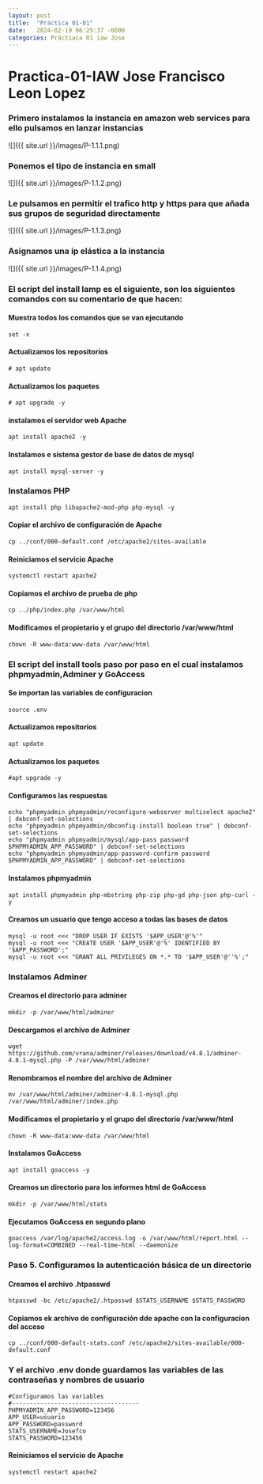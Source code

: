 ```yaml
---
layout: post
title:  "Práctica 01-01"
date:   2024-02-19 06:25:37 -0600
categories: Práctiaca 01 iaw Jose
---
```


# Practica-01-IAW Jose Francisco Leon Lopez

### Primero instalamos la instancia en amazon web services para ello pulsamos en lanzar instancias
![]({{ site.url }}/images/P-1.1.1.png)

### Ponemos el tipo de instancia en small
![]({{ site.url }}/images/P-1.1.2.png)

### Le pulsamos en permitir el trafico http y https para que añada sus grupos de seguridad directamente
![]({{ site.url }}/images/P-1.1.3.png)

### Asignamos una ip elástica a la instancia 
![]({{ site.url }}/images/P-1.1.4.png)

### El script del install lamp es el siguiente, son los siguientes comandos con su comentario de que hacen:

#### Muestra todos los comandos que se van ejecutando
~~~
set -x
~~~
#### Actualizamos los repositorios
~~~
# apt update
~~~
#### Actualizamos los paquetes
~~~
# apt upgrade -y
~~~
#### instalamos el servidor web Apache
~~~
apt install apache2 -y
~~~
#### Instalamos e sistema gestor de base de datos de mysql
~~~
apt install mysql-server -y
~~~
### Instalamos  PHP
~~~
apt install php libapache2-mod-php php-mysql -y
~~~
#### Copiar el archivo de configuración de Apache
~~~
cp ../conf/000-default.conf /etc/apache2/sites-available
~~~
#### Reiniciamos el servicio Apache
~~~
systemctl restart apache2
~~~
#### Copiamos el archivo de prueba de php
~~~
cp ../php/index.php /var/www/html
~~~
#### Modificamos el propietario y el grupo del directorio /var/www/html
~~~
chown -R www-data:www-data /var/www/html
~~~
### El script del install tools paso por paso en el cual instalamos phpmyadmin,Adminer y GoAccess
#### Se importan las variables de configuracion
~~~
source .env
~~~
#### Actualizamos repositorios 
~~~
apt update
~~~
#### Actualizamos los paquetes 
~~~
#apt upgrade -y
~~~
#### Configuramos las respuestas
~~~
echo "phpmyadmin phpmyadmin/reconfigure-webserver multiselect apache2" | debconf-set-selections
echo "phpmyadmin phpmyadmin/dbconfig-install boolean true" | debconf-set-selections
echo "phpmyadmin phpmyadmin/mysql/app-pass password $PHPMYADMIN_APP_PASSWORD" | debconf-set-selections
echo "phpmyadmin phpmyadmin/app-password-confirm password $PHPMYADMIN_APP_PASSWORD" | debconf-set-selections
~~~
#### Instalamos phpmyadmin
~~~
apt install phpmyadmin php-mbstring php-zip php-gd php-json php-curl -y
~~~
#### Creamos un usuario que tengo acceso a todas las bases de datos 
~~~
mysql -u root <<< "DROP USER IF EXISTS '$APP_USER'@'%'"
mysql -u root <<< "CREATE USER '$APP_USER'@'%' IDENTIFIED BY '$APP_PASSWORD';"
mysql -u root <<< "GRANT ALL PRIVILEGES ON *.* TO '$APP_USER'@''%';"
~~~

### Instalamos Adminer 
#### Creamos el directorio para adminer 
~~~
mkdir -p /var/www/html/adminer
~~~
#### Descargamos el archivo de Adminer
~~~
wget https://github.com/vrana/adminer/releases/download/v4.8.1/adminer-4.8.1-mysql.php -P /var/www/html/adminer
~~~
#### Renombramos el nombre del archivo de Adminer 
~~~
mv /var/www/html/adminer/adminer-4.8.1-mysql.php /var/www/html/adminer/index.php
~~~
#### Modificamos el propietario y el grupo del directorio /var/www/html
~~~
chown -R www-data:www-data /var/www/html
~~~
#### Instalamos GoAccess
~~~
apt install goaccess -y
~~~
#### Creamos un directorio para los informes html de GoAccess
~~~
mkdir -p /var/www/html/stats 
~~~
#### Ejecutamos GoAccess en segundo plano 
~~~
goaccess /var/log/apache2/access.log -o /var/www/html/report.html --log-format=COMBINED --real-time-html --daemonize
~~~
### Paso 5. Configuramos la autenticación básica de un directorio
#### Creamos el archivo .htpasswd
~~~
htpasswd -bc /etc/apache2/.htpasswd $STATS_USERNAME $STATS_PASSWORD
~~~
#### Copiamos ek archivo de configuración dde apache con la configuracion del acceso 
~~~
cp ../conf/000-default-stats.conf /etc/apache2/sites-available/000-default.conf
~~~
### Y el archivo .env donde guardamos las variables de las contraseñas y nombres de usuario
~~~
#Configuramos las variables 
#------------------------------------
PHPMYADMIN_APP_PASSWORD=123456
APP_USER=usuario
APP_PASSWORD=password
STATS_USERNAME=Josefco
STATS_PASSWORD=123456
~~~
#### Reiniciamos el servicio de Apache 
~~~
systemctl restart apache2
~~~


